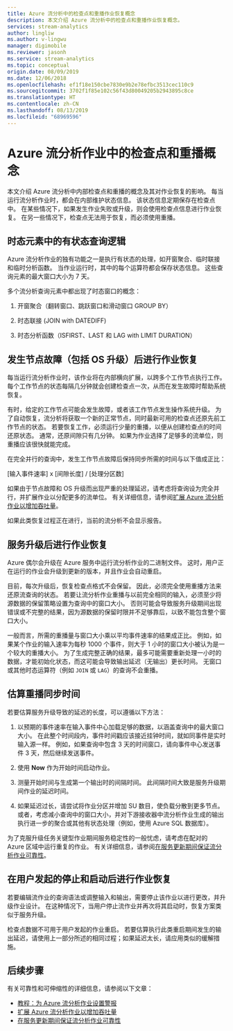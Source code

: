 ```yaml
---
title: Azure 流分析中的检查点和重播作业恢复概念
description: 本文介绍 Azure 流分析中的检查点和重播作业恢复概念。
services: stream-analytics
author: lingliw
ms.author: v-lingwu
manager: digimobile
ms.reviewer: jasonh
ms.service: stream-analytics
ms.topic: conceptual
origin.date: 08/09/2019
ms.date: 12/06/2018
ms.openlocfilehash: ef1f18e150cbe7830e9b2e78efbc3513cec110c9
ms.sourcegitcommit: 3702f1f85e102c56f43d80049205b2943895c8ce
ms.translationtype: HT
ms.contentlocale: zh-CN
ms.lasthandoff: 08/13/2019
ms.locfileid: "68969596"
---
```

# <a name="checkpoint-and-replay-concepts-in-azure-stream-analytics-jobs"></a>Azure 流分析作业中的检查点和重播概念
本文介绍 Azure 流分析中内部检查点和重播的概念及其对作业恢复的影响。 每当运行流分析作业时，都会在内部维护状态信息。 该状态信息定期保存在检查点中。 在某些情况下，如果发生作业失败或升级，则会使用检查点信息进行作业恢复。 在另一些情况下，检查点无法用于恢复，而必须使用重播。

## <a name="stateful-query-logicin-temporal-elements"></a>时态元素中的有状态查询逻辑
Azure 流分析作业的独有功能之一是执行有状态的处理，如开窗聚合、临时联接和临时分析函数。 当作业运行时，其中的每个运算符都会保存状态信息。 这些查询元素的最大窗口大小为 7 天。 

多个流分析查询元素中都出现了时态窗口的概念：
1. 开窗聚合（翻转窗口、跳跃窗口和滑动窗口 GROUP BY）

2. 时态联接 (JOIN with DATEDIFF)

3. 时态分析函数（ISFIRST、LAST 和 LAG with LIMIT DURATION）

## <a name="job-recovery-from-node-failure-including-os-upgrade"></a>发生节点故障（包括 OS 升级）后进行作业恢复
每当运行流分析作业时，该作业将在内部横向扩展，以跨多个工作节点执行工作。 每个工作节点的状态每隔几分钟就会创建检查点一次，从而在发生故障时帮助系统恢复。

有时，给定的工作节点可能会发生故障，或者该工作节点发生操作系统升级。 为了自动恢复，流分析将获取一个新的正常节点，同时最新可用的检查点还原先前工作节点的状态。 若要恢复工作，必须运行少量的重播，以便从创建检查点的时间还原状态。 通常，还原间隙只有几分钟。 如果为作业选择了足够多的流单位，则重播应该很快就能完成。 

在完全并行的查询中，发生工作节点故障后保持同步所需的时间与以下值成正比：

[输入事件速率] x [间隙长度] / [处理分区数]

如果由于节点故障和 OS 升级而出现严重的处理延迟，请考虑将查询设为完全并行，并扩展作业以分配更多的流单位。 有关详细信息，请参阅[扩展 Azure 流分析作业以增加吞吐量](stream-analytics-scale-jobs.md)。

如果此类恢复过程正在进行，当前的流分析不会显示报告。

## <a name="job-recovery-from-a-service-upgrade"></a>服务升级后进行作业恢复 
Azure 偶尔会升级在 Azure 服务中运行流分析作业的二进制文件。 这时，用户正在运行的作业会升级到更新的版本，并且作业会自动重启。 

目前，每次升级后，恢复检查点格式不会保留。 因此，必须完全使用重播方法来还原流查询的状态。 若要让流分析作业重播与以前完全相同的输入，必须至少将源数据的保留策略设置为查询中的窗口大小。 否则可能会导致服务升级期间出现错误或不完整的结果，因为源数据的保留时限并不足够靠后，以致不能包含整个窗口大小。

一般而言，所需的重播量与窗口大小乘以平均事件速率的结果成正比。 例如，如果某个作业的输入速率为每秒 1000 个事件，则大于 1 小时的窗口大小被认为是一个较大的重播大小。 为了生成完整正确的结果，最多可能需要重新处理一小时的数据，才能初始化状态，而这可能会导致输出延迟（无输出）更长时间。 无窗口或其他时态运算符（例如 `JOIN` 或 `LAG`）的查询不会重播。

## <a name="estimate-replay-catch-up-time"></a>估算重播同步时间
若要估算服务升级导致的延迟的长度，可以遵循以下方法：

1. 以预期的事件速率在输入事件中心加载足够的数据，以涵盖查询中的最大窗口大小。 在此整个时间段内，事件时间戳应该接近挂钟时间，就如同事件是实时输入源一样。 例如，如果查询中包含 3 天的时间窗口，请向事件中心发送事件 3 天，然后继续发送事件。 

2. 使用 **Now** 作为开始时间启动作业。 

3. 测量开始时间与生成第一个输出时的间隔时间。 此间隔时间大致是服务升级期间作业的延迟时间。

4. 如果延迟过长，请尝试将作业分区并增加 SU 数目，使负载分散到更多节点。 或者，考虑减小查询中的窗口大小，并对下游接收器中流分析作业生成的输出执行进一步的聚合或其他有状态处理（例如，使用 Azure SQL 数据库）。

为了克服升级任务关键型作业期间服务稳定性的一般忧虑，请考虑在配对的 Azure 区域中运行重复的作业。 有关详细信息，请参阅[在服务更新期间保证流分析作业可靠性](stream-analytics-job-reliability.md)。

## <a name="job-recovery-from-a-user-initiated-stop-and-start"></a>在用户发起的停止和启动后进行作业恢复
若要编辑流作业的查询语法或调整输入和输出，需要停止该作业以进行更改，并升级作业设计。 在这种情况下，当用户停止流作业并再次将其启动时，恢复方案类似于服务升级。 

检查点数据不可用于用户发起的作业重启。 若要估算执行此类重启期间发生的输出延迟，请使用上一部分所述的相同过程；如果延迟太长，请应用类似的缓解措施。

## <a name="next-steps"></a>后续步骤
有关可靠性和可伸缩性的详细信息，请参阅以下文章：
- [教程：为 Azure 流分析作业设置警报](stream-analytics-set-up-alerts.md)
- [扩展 Azure 流分析作业以增加吞吐量](stream-analytics-scale-jobs.md)
- [在服务更新期间保证流分析作业可靠性](stream-analytics-job-reliability.md)
<!-- Update_Description: update meta properties  -->
